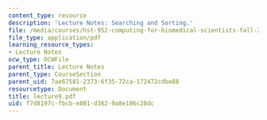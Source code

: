 ```yaml
---
content_type: resource
description: 'Lecture Notes: Searching and Sorting.'
file: /media/courses/hst-952-computing-for-biomedical-scientists-fall-2002/f7d8197cfbcbe801d3629a8e106c28dc_lecture9.pdf
file_type: application/pdf
learning_resource_types:
- Lecture Notes
ocw_type: OCWFile
parent_title: Lecture Notes
parent_type: CourseSection
parent_uid: 7ae67581-2373-6f35-72ca-172472cdbe88
resourcetype: Document
title: lecture9.pdf
uid: f7d8197c-fbcb-e801-d362-9a8e106c28dc
---
```

